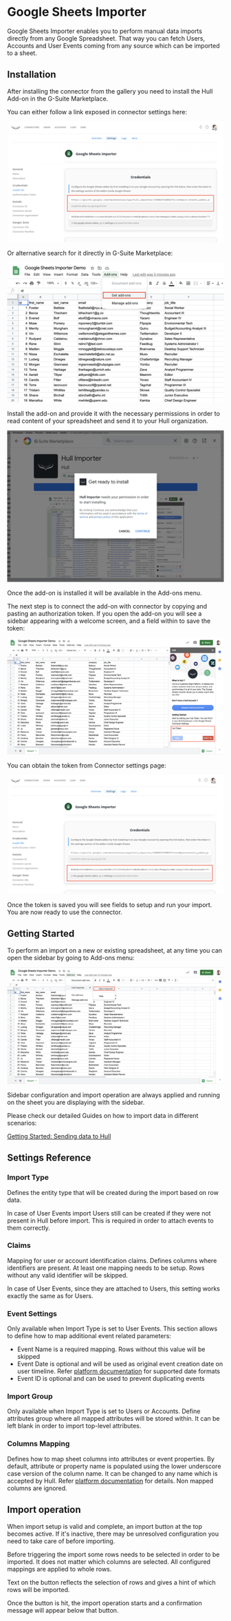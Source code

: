 # Google Sheets Importer

Google Sheets Importer enables you to perform manual data imports directly from any Google Spreadsheet. That way you can fetch Users, Accounts and User Events coming from any source which can be imported to a sheet.

## Installation

After installing the connector from the gallery you need to install the Hull Add-on in the G-Suite Marketplace.

You can either follow a link exposed in connector settings here:

![Link to add-on](./screenshots/link_to_addon.png)

Or alternative search for it directly in G-Suite Marketplace:

![Go to G-Suite Marketplace](./screenshots/go_to_marketplace.png)

Install the add-on and provide it with the necessary permissions in order to read content of your spreadsheet and send it to your Hull organization.

![Install Add-on](./screenshots/install_addon.png)

Once the add-on is installed it will be available in the Add-ons menu.

The next step is to connect the add-on with connector by copying and pasting an authorization token.
If you open the add-on you will see a sidebar appearing with a welcome screen, and a field within to save the token:

![Add-on Sidebar initial screen](./screenshots/sidebar_initial_screen.png)

You can obtain the token from Connector settings page:

![Obtain token from connector settings](./screenshots/obtain_token_from_connector.png)

Once the token is saved you will see fields to setup and run your import. You are now ready to use the connector.

## Getting Started

To perform an import on a new or existing spreadsheet, at any time you can open the sidebar by going to Add-ons menu:

![Open add-on sidebar](./screenshots/open_addon_sidebar.png)

Sidebar configuration and import operation are always applied and running on the sheet you are displaying with the sidebar.

Please check our detailed Guides on how to import data in different scenarios:

[Getting Started: Sending data to Hull](https://www.hull.io/docs/guides/getting-started/)

## Settings Reference

### Import Type

Defines the entity type that will be created during the import based on row data.

In case of User Events import Users still can be created if they were not present in Hull before import. This is required in order to attach events to them correctly.

### Claims

Mapping for user or account identification claims. Defines columns where identifiers are present.
At least one mapping needs to be setup.
Rows without any valid identifier will be skipped.

In case of User Events, since they are attached to Users, this setting works exactly the same as for Users.

### Event Settings

Only available when Import Type is set to User Events.
This section allows to define how to map additional event related parameters:

- Event Name is a required mapping. Rows without this value will be skipped
- Event Date is optional and will be used as original event creation date on user timeline. Refer [platform documentation](https://www.hull.io/docs/data_lifecycle/ingest/#trait-types) for supported date formats
- Event ID is optional and can be used to prevent duplicating events

### Import Group

Only available when Import Type is set to Users or Accounts.
Define attributes group where all mapped attributes will be stored within.
It can be left blank in order to import top-level attributes.

### Columns Mapping

Defines how to map sheet columns into attributes or event properties.
By default, attribute or property name is populated using the lower underscore case version of the column name. It can be changed to any name which is accepted by Hull. Refer [platform documentation](https://www.hull.io/docs/data_lifecycle/ingest/#trait-types) for details.
Non mapped columns are ignored.

## Import operation

When import setup is valid and complete, an import button at the top becomes active.
If it's inactive, there may be unresolved configuration you need to take care of before importing.

Before triggering the import some rows needs to be selected in order to be imported. It does not matter which columns are selected. All configured mappings are applied to whole rows.

Text on the button reflects the selection of rows and gives a hint of which rows will be imported.

Once the button is hit, the import operation starts and a confirmation message will appear below that button.
